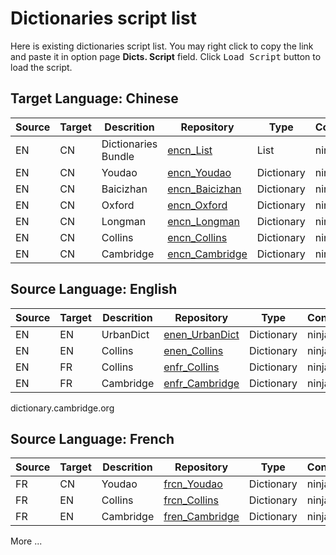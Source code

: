 # Dictionaries script list

Here is existing dictionaries script list. You may right click to copy the link and paste it in option page **Dicts. Script** field. Click <kbd>Load Script</kbd> button to load the script.

## Target Language: Chinese

|Source|Target|Descrition|Repository|Type|Contributor|
|---|---|---|---|---|---|
|EN|CN|Dictionaries Bundle|[encn_List](odh://encn_List)|List|ninja33|
|EN|CN|Youdao|[encn_Youdao](odh://encn_Youdao)|Dictionary|ninja33|
|EN|CN|Baicizhan|[encn_Baicizhan](odh://encn_Baicizhan)|Dictionary|ninja33|
|EN|CN|Oxford|[encn_Oxford](odh://encn_Oxford)|Dictionary|ninja33|
|EN|CN|Longman|[encn_Longman](odh://encn_Longman)|Dictionary|ninja33|
|EN|CN|Collins|[encn_Collins](odh://encn_Collinsn)|Dictionary|ninja33|
|EN|CN|Cambridge|[encn_Cambridge](odh://encn_Cambridge)|Dictionary|ninja33|

## Source Language: English

|Source|Target|Descrition|Repository|Type|Contributor|
|---|---|---|---|---|---|
|EN|EN|UrbanDict|[enen_UrbanDict](odh://enen_UrbanDict)|Dictionary|ninja33|
|EN|EN|Collins|[enen_Collins](lib://enen_Collins)|Dictionary|ninja33|
|EN|FR|Collins|[enfr_Collins](lib://enfr_Collins)|Dictionary|ninja33|
|EN|FR|Cambridge|[enfr_Cambridge](lib://enfr_Cambridge)|Dictionary|ninja33|

dictionary.cambridge.org

## Source Language: French

|Source|Target|Descrition|Repository|Type|Contributor|
|---|---|---|---|---|---|
|FR|CN|Youdao|[frcn_Youdao](lib://frcn_Youdao)|Dictionary|ninja33|
|FR|EN|Collins|[frcn_Collins](lib://fren_Collins)|Dictionary|ninja33|
|FR|EN|Cambridge|[fren_Cambridge](lib://fren_Cambridge)|Dictionary|ninja33|

More ...